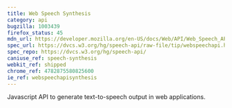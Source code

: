 ```yaml
---
title: Web Speech Synthesis
category: api
bugzilla: 1003439
firefox_status: 45
mdn_url: https://developer.mozilla.org/en-US/docs/Web/API/Web_Speech_API#Speech_synthesis
spec_url: https://dvcs.w3.org/hg/speech-api/raw-file/tip/webspeechapi.html
spec_repo: https://dvcs.w3.org/hg/speech-api/
caniuse_ref: speech-synthesis
webkit_ref: shipped
chrome_ref: 4782875580825600
ie_ref: webspeechapisynthesis
---
```


Javascript API to generate text-to-speech output in web applications.

